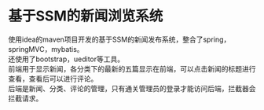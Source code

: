# 基于SSM的新闻浏览系统
使用idea的maven项目开发的基于SSM的新闻发布系统，整合了spring，springMVC，mybatis。</br>
还使用了bootstrap，ueditor等工具。</br>
前端用于显示新闻，各分类下的最新的五篇显示在前端，可以点击新闻的标题进行查看，查看后可以进行评论。</br>
后端是新闻、分类、评论的管理，只有通关管理员的登录才能访问后端，拦截器会拦截请求。
